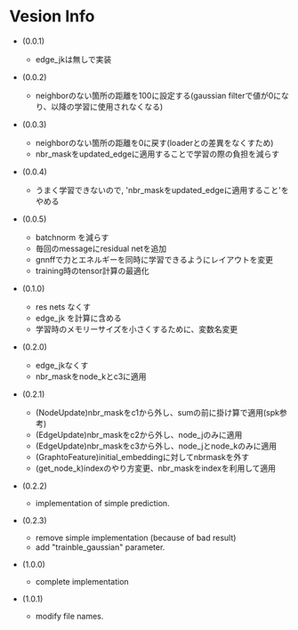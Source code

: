# Vesion Info

- (0.0.1)
  - edge_jkは無しで実装

- (0.0.2)
  - neighborのない箇所の距離を100に設定する(gaussian filterで値が0になり、以降の学習に使用されなくなる)
  
- (0.0.3)
  - neighborのない箇所の距離を0に戻す(loaderとの差異をなくすため)
  - nbr_maskをupdated_edgeに適用することで学習の際の負担を減らす

- (0.0.4)
  - うまく学習できないので, 'nbr_maskをupdated_edgeに適用すること'をやめる

- (0.0.5)
  - batchnorm を減らす
  - 毎回のmessageにresidual netを追加
  - gnnffで力とエネルギーを同時に学習できるようにレイアウトを変更
  - training時のtensor計算の最適化

- (0.1.0)
  - res nets なくす
  - edge_jk を計算に含める
  - 学習時のメモリーサイズを小さくするために、変数名変更

- (0.2.0)
  - edge_jkなくす
  - nbr_maskをnode_kとc3に適用

- (0.2.1)
  - (NodeUpdate)nbr_maskをc1から外し、sumの前に掛け算で適用(spk参考)
  - (EdgeUpdate)nbr_maskをc2から外し、node_jのみに適用
  - (EdgeUpdate)nbr_maskをc3から外し、node_jとnode_kのみに適用
  - (GraphtoFeature)initial_embeddingに対してnbrmaskを外す
  - (get_node_k)indexのやり方変更、nbr_maskをindexを利用して適用

- (0.2.2)
  - implementation of simple prediction.

- (0.2.3)
  - remove simple implementation (because of bad result)
  - add "trainble_gaussian" parameter.

- (1.0.0)
  - complete implementation

- (1.0.1)
  - modify file names.
